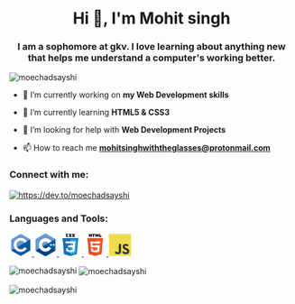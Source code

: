 <h1 align="center">Hi 👋, I'm Mohit singh</h1>
<h3 align="center">I am a sophomore at gkv. I love learning about anything new that helps me understand a computer's working better.</h3>

<p align="left"> <img src="https://komarev.com/ghpvc/?username=moechadsayshi&label=Profile%20views&color=0e75b6&style=flat" alt="moechadsayshi" /> </p>

- 🔭 I’m currently working on **my Web Development skills**

- 🌱 I’m currently learning **HTML5 & CSS3**

- 🤝 I’m looking for help with **Web Development Projects**

- 📫 How to reach me **mohitsinghwiththeglasses@protonmail.com**

<h3 align="left">Connect with me:</h3>
<p align="left">
<a href="https://dev.to/https://dev.to/moechadsayshi" target="blank"><img align="center" src="https://raw.githubusercontent.com/rahuldkjain/github-profile-readme-generator/master/src/images/icons/Social/devto.svg" alt="https://dev.to/moechadsayshi" height="30" width="40" /></a>
</p>

<h3 align="left">Languages and Tools:</h3>
<p align="left"> <a href="https://www.cprogramming.com/" target="_blank" rel="noreferrer"> <img src="https://raw.githubusercontent.com/devicons/devicon/master/icons/c/c-original.svg" alt="c" width="40" height="40"/> </a> <a href="https://www.w3schools.com/cpp/" target="_blank" rel="noreferrer"> <img src="https://raw.githubusercontent.com/devicons/devicon/master/icons/cplusplus/cplusplus-original.svg" alt="cplusplus" width="40" height="40"/> </a> <a href="https://www.w3schools.com/css/" target="_blank" rel="noreferrer"> <img src="https://raw.githubusercontent.com/devicons/devicon/master/icons/css3/css3-original-wordmark.svg" alt="css3" width="40" height="40"/> </a> <a href="https://www.w3.org/html/" target="_blank" rel="noreferrer"> <img src="https://raw.githubusercontent.com/devicons/devicon/master/icons/html5/html5-original-wordmark.svg" alt="html5" width="40" height="40"/> </a> <a href="https://developer.mozilla.org/en-US/docs/Web/JavaScript" target="_blank" rel="noreferrer"> <img src="https://raw.githubusercontent.com/devicons/devicon/master/icons/javascript/javascript-original.svg" alt="javascript" width="40" height="40"/> </a> </p>

<p><img align="left" src="https://github-readme-stats.vercel.app/api/top-langs?username=moechadsayshi&show_icons=true&locale=en&layout=compact" alt="moechadsayshi" /></p>

<p>&nbsp;<img align="center" src="https://github-readme-stats.vercel.app/api?username=moechadsayshi&show_icons=true&locale=en" alt="moechadsayshi" /></p>

<p><img align="center" src="https://github-readme-streak-stats.herokuapp.com/?user=moechadsayshi&" alt="moechadsayshi" /></p>
